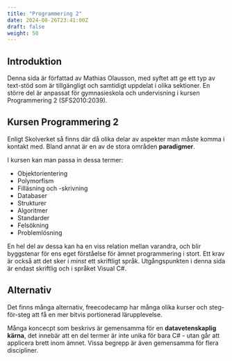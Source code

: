 ```yaml
---
title: "Programmering 2"
date: 2024-08-26T23:41:00Z
draft: false
weight: 50
---
```


## Introduktion
Denna sida är författad av Mathias Olausson, med syftet att ge ett typ av text-stöd som är tillgängligt och samtidigt uppdelat i olika sektioner. En större del är anpassat för gymnasieskola och undervisning i kursen Programmering 2 (SFS2010:2039).

## Kursen Programmering 2
Enligt Skolverket så finns där då olika delar av aspekter man måste komma i kontakt med. Bland annat är en av de stora områden **paradigmer**.

I kursen kan man passa in dessa termer:
- Objektorientering
- Polymorfism
- Filläsning och -skrivning
- Databaser
- Strukturer
- Algoritmer
- Standarder
- Felsökning
- Problemlösning

En hel del av dessa kan ha en viss relation mellan varandra, och blir byggstenar för ens eget förståelse för ämnet programmering i stort. Ett krav är också att det sker i *minst* ett skriftligt språk. Utgångspunkten i denna sida är endast skriftlig och i språket Visual C#.

## Alternativ
Det finns många alternativ, freecodecamp har många olika kurser och steg-för-steg att få en mer bitvis portionerad lärupplevelse.

Många koncecpt som beskrivs är gemensamma för en **datavetenskaplig kärna**, det innebär att en del termer är inte unika för bara C# - utan går att applicera brett inom ämnet. Vissa begrepp är även gemensamma för flera discipliner.